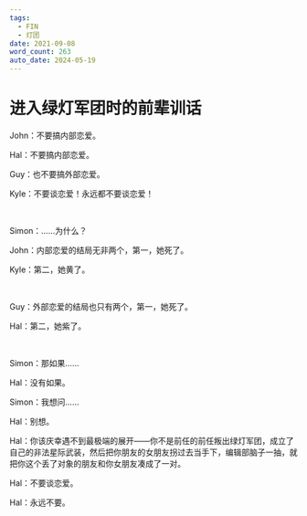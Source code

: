 ```yaml
---
tags:
  - FIN
  - 灯团
date: 2021-09-08
word_count: 263
auto_date: 2024-05-19
---
```


# 进入绿灯军团时的前辈训话

John：不要搞内部恋爱。

Hal：不要搞内部恋爱。

Guy：也不要搞外部恋爱。

Kyle：不要谈恋爱！永远都不要谈恋爱！

<br>

Simon：……为什么？

John：内部恋爱的结局无非两个，第一，她死了。

Kyle：第二，她黄了。

<br>

Guy：外部恋爱的结局也只有两个，第一，她死了。

Hal：第二，她紫了。

<br>

Simon：那如果……

Hal：没有如果。

Simon：我想问……

Hal：别想。

Hal：你该庆幸遇不到最极端的展开——你不是前任的前任叛出绿灯军团，成立了自己的非法星际武装，然后把你朋友的女朋友拐过去当手下，编辑部脑子一抽，就把你这个丢了对象的朋友和你女朋友凑成了一对。

Hal：不要谈恋爱。

Hal：永远不要。
